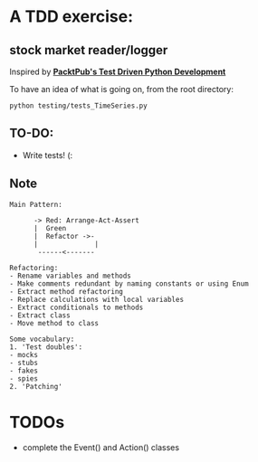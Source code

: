 # A TDD exercise: 
## stock market reader/logger

Inspired by [**PacktPub's Test Driven Python Development**](http://www.packtpub.com)

To have an idea of what is going on, from the root directory:
```
python testing/tests_TimeSeries.py
```

## TO-DO:
* Write tests! (:


## Note
```
Main Pattern:

      -> Red: Arrange-Act-Assert
      |  Green
      |  Refactor ->-
      |              |
       ------<-------             
```

```
Refactoring:
- Rename variables and methods
- Make comments redundant by naming constants or using Enum
- Extract method refactoring
- Replace calculations with local variables
- Extract conditionals to methods
- Extract class
- Move method to class
```

```
Some vocabulary:
1. 'Test doubles':
- mocks
- stubs
- fakes
- spies
2. 'Patching'
```

# TODOs
* complete the Event() and Action() classes

